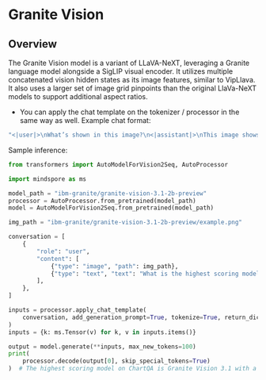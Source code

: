 # Granite Vision

## Overview

The Granite Vision model is a variant of LLaVA-NeXT, leveraging a Granite language model alongside a SigLIP visual encoder. It utilizes multiple concatenated vision hidden states as its image features, similar to VipLlava. It also uses a larger set of image grid pinpoints than the original LlaVa-NeXT models to support additional aspect ratios.

- You can apply the chat template on the tokenizer / processor in the same way as well. Example chat format:
```bash
"<|user|>\nWhat’s shown in this image?\n<|assistant|>\nThis image shows a red stop sign.<|end_of_text|><|user|>\nDescribe the image in more details.\n<|assistant|>\n"
```

Sample inference:
```python
from transformers import AutoModelForVision2Seq, AutoProcessor

import mindspore as ms

model_path = "ibm-granite/granite-vision-3.1-2b-preview"
processor = AutoProcessor.from_pretrained(model_path)
model = AutoModelForVision2Seq.from_pretrained(model_path)

img_path = "ibm-granite/granite-vision-3.1-2b-preview/example.png"

conversation = [
    {
        "role": "user",
        "content": [
            {"type": "image", "path": img_path},
            {"type": "text", "text": "What is the highest scoring model on ChartQA and what is its score?"},
        ],
    },
]

inputs = processor.apply_chat_template(
    conversation, add_generation_prompt=True, tokenize=True, return_dict=True, return_tensors="np"
)
inputs = {k: ms.Tensor(v) for k, v in inputs.items()}

output = model.generate(**inputs, max_new_tokens=100)
print(
    processor.decode(output[0], skip_special_tokens=True)
)  # The highest scoring model on ChartQA is Granite Vision 3.1 with a score of 0.86
```
